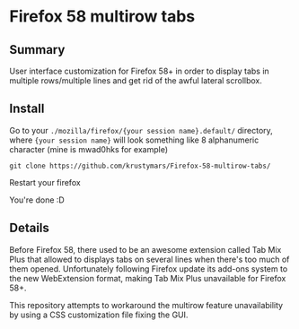 # Firefox 58 multirow tabs

## Summary
User interface customization for Firefox 58+ in order to display tabs in multiple rows/multiple lines and get rid of the awful lateral scrollbox.

## Install
Go to your `./mozilla/firefox/{your session name}.default/` directory, where `{your session name}` will look something like 8 alphanumeric character (mine is mwad0hks for example)

`git clone https://github.com/krustymars/Firefox-58-multirow-tabs/`

Restart your firefox

You're done :D


## Details
Before Firefox 58, there used to be an awesome extension called Tab Mix Plus that allowed to displays tabs on several lines when there's too much of them opened.
Unfortunately following Firefox update its add-ons system to the new WebExtension format, making Tab Mix Plus unavailable for Firefox 58+.

This repository attempts to workaround the multirow feature unavailability by using a CSS customization file fixing the GUI.
